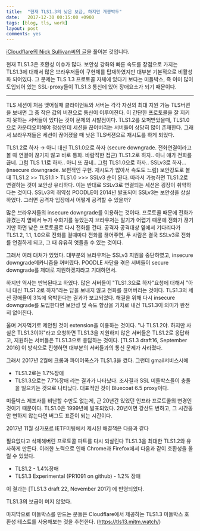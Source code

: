 ```yaml
---
title:  "현재 TLS1.3의 낮은 보급, 하지만 개봉박두"
date:   2017-12-30 00:15:00 +0900
tags: [blog, tls, work]
layout: post
comments: yes
---
```

[iCloudflare의 Nick Sullivan씨의 글](https://blog.cloudflare.com/why-tls-1-3-isnt-in-browsers-yet/)을 풀어본 것입니다.

현재 TLS1.3은 호환성 이슈가 많다. 보안성 강화와 빠른 속도를 장점으로 가지는 TLS1.3에 대해서 많은 브라우저들이 구현체를 탑재하였지만 대부분 기본적으로 비활성화 되어있다. 그 문제는 TLS 1.3 프로토콜 자체에 있다기 보다는 미들박스, 즉 이미 많이 도입되어 있는 SSL-proxy들이 TLS1.3 통신에 있어 장애요소가 되기 때문이다.

---

TLS 세션이 처음 맺어질때 클라이언트와 서버는 각각 자신의 최대 지원 가능 TLS버젼을 보내면 그 중 작은 값의 버젼으로 통신이 이루어진다. 이 간단한 프로토콜을 잘 지키지 못하는 서버들이 있다는 것이 문제의 시발점이다. TLS1.2를 오퍼받았을때, TLS1.0으로 카운터오퍼해야 정상인데 세션을 끊어버리는 서버들이 상당히 많이 존재한다. 그래서 브라우저들은 세션이 끊어졌을 때 낮은 TLS버젼으로 재시도를 하게 되었다. 

TLS1.2로 하자 → 아니 대신 TLS1.0으로 하자 (secure downgrade. 전화연결이라고 볼 때 연결이 끊기지 않고 바로 통화. 바람직한 접근)
TLS1.2로 하자.. 아니 얘가 전화를 끊네. 그럼 TLS 1.1로 하자.. 아니 또 끊네.. 그럼 TLS1.0으로 하자.. SSLv3로 하자... (insecure downgrade. 보편적인 구현. 재시도가 많아서 속도도 느림)
보안강도로 볼 때 TLS1.2 >> TLS1.1 > TLS1.0 >>> SSLv3 순이 된다. 따라서 가능하면 TLS1.2로 연결하는 것이 보안상 유리하다. 이는 반대로 SSLv3로 연결되는 세션은 굉장이 취약하다는 것이다. SSLv3의 취약성 POODLE이 2014년 발표되어 SSLv3는 보안성을 상실하였다. 그러면 공격자 입장에서 어떻게 공격할 수 있을까?

많은 브라우저들의 insecure downgrade를 이용하는 것이다. 프로토콜 때문에 전화가 끊겼는지 옆에서 누가 수화기를 놓았는지 브라우저는 알기가 어렵기 때문에 전화가 끊기기만 하면 낮은 프로토콜로 다시 전화를 건다. 공격자 공격대상 옆에서 기다리다가 TLS1.2, 1.1, 1.0으로 전화를 걸때마다 전화를 끊어주면, 두 사람은 결국 SSLv3로 전화를 연결하게 되고, 그 때 유유히 엿들을 수 있는 것이다.

그래서 여러 대처가 있었다. 대부분의 브라우저는 SSLv3 지원을 중단하였고, insecure downgrade메카니즘을 꺼버렸다. POODLE 사단을 겪은 서버들이 secure downgrade를 제대로 지원하겠지라고 기대하면서.

하지만 역사는 반복된다고 하였다. 많은 서버들이 "TLS1.3으로 하자"요청에 대해서 "아니 대신 TLS1.2로 하자"라는 답을 보내지 않고 전화를 끊어버리는 것이다. TLS1.3의 세션 장애율이 3%에 육박한다는 결과가 보고되었다. 해결을 위해 다시 insecure downgrade를 도입한다면 보안성 및 속도 향상을 기치로 내건 TLS1.3이 의미가 완전히 없어진다. 

울며 겨자먹기로 제안된 것이 extension을 이용하는 것이다. "나 TLS1.2야. 하지만 사실은 TLS1.3이야"라고 요청하면 TLS1.3을 지원하지 않은 서버들은 TLS1.2로 응답하고, 지원하는 서버들은 TLS1.3으로 응답하는 것이다. [TLS1.3 draft16, September 2016] 이 방식으로 진행하면 대부분의 서버들과의 통신 문제가 사라졌다.

그래서 2017년 2월에 크롬과 파이어폭스가 TLS1.3을 켰다. 그런데 gmail서비스시에 

- TLS1.2로는 1.7%장애
- TLS1.3으로는 7.7%장애
라는 결과가 나타났다. 조사결과 SSL 미들박스들이 충돌을 일으키는 것으로 나타났다. 대표적인 것이 Bluecoat 6.5 proxy이다.



미들박스 제조사를 비난할 수만도 없는게, 근 20년간 있었던 인프라 프로토콜의 변경인 것이기 때문이다. TLS1.0은 1999년에 발표되었다. 20년이면 강산도 변하고, 그 시간동안 변하지 않는다면 버그도 표준이 되는 시간이다.

2017년 11월 싱가포르 IETF미팅에서 제시된 해결책은 다음과 같다

필요없다고 삭제해버린 프로토콜 파트를 다시 되살린다
TLS1.3을 최대한 TLS1.2와 유사하게 만든다.
이러한 노력으로 인해 Chrome과 Firefox에서 다음과 같이 호환성을 올릴 수 있었다.

- TLS1.2 - 1.4%장애
- TLS1.3 Experimental (PR1091 on github) - 1.2% 장애


이 결과는 [TLS1.3 draft 22, November 2017] 에 반영되었다.

TLS1.3의 보급이 머지 않았다. 



마지막으로 미들박스를 만드는 분들은 Cloudflare에서 제공하는 TLS1.3 미들박스 호환성 테스트를 사용해보는 것을 추천한다. (https://tls13.mitm.watch/) 
